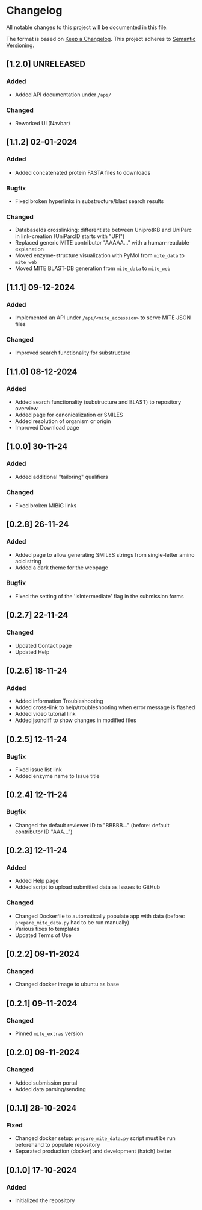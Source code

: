 # Changelog

All notable changes to this project will be documented in this file.

The format is based on [Keep a Changelog](https://keepachangelog.com/en/1.0.0/).
This project adheres to [Semantic Versioning](https://semver.org/spec/v2.0.0.html).

## [1.2.0] UNRELEASED

### Added

- Added API documentation under `/api/`

### Changed

- Reworked UI (Navbar)

## [1.1.2] 02-01-2024

### Added

- Added concatenated protein FASTA files to downloads

### Bugfix

- Fixed broken hyperlinks in substructure/blast search results

### Changed

- DatabaseIds crosslinking: differentiate between UniprotKB and UniParc in link-creation (UniParcID starts with "UPI")
- Replaced generic MITE contributor "AAAAA..." with a human-readable explanation
- Moved enzyme-structure visualization with PyMol from `mite_data` to `mite_web`
- Moved MITE BLAST-DB generation from `mite_data` to `mite_web`

## [1.1.1] 09-12-2024

### Added

- Implemented an API under `/api/<mite_accession>` to serve MITE JSON files

### Changed

- Improved search functionality for substructure

## [1.1.0] 08-12-2024

### Added

- Added search functionality (substructure and BLAST) to repository overview
- Added page for canonicalization or SMILES
- Added resolution of organism or origin
- Improved Download page

## [1.0.0] 30-11-24

### Added

- Added additional "tailoring" qualifiers

### Changed

- Fixed broken MIBiG links

## [0.2.8] 26-11-24

### Added

- Added page to allow generating SMILES strings from single-letter amino acid string
- Added a dark theme for the webpage

### Bugfix

- Fixed the setting of the 'isIntermediate' flag in the submission forms

## [0.2.7] 22-11-24

### Changed

- Updated Contact page
- Updated Help

## [0.2.6] 18-11-24

### Added

- Added information Troubleshooting
- Added cross-link to help/troubleshooting when error message is flashed
- Added video tutorial link
- Added jsondiff to show changes in modified files

## [0.2.5] 12-11-24

### Bugfix

- Fixed issue list link
- Added enzyme name to Issue title

## [0.2.4] 12-11-24

### Bugfix

- Changed the default reviewer ID to "BBBBB..." (before: default contributor ID "AAA...")

## [0.2.3] 12-11-24

### Added

- Added Help page
- Added script to upload submitted data as Issues to GitHub

### Changed

- Changed Dockerfile to automatically populate app with data (before: `prepare_mite_data.py` had to be run manually)
- Various fixes to templates
- Updated Terms of Use

## [0.2.2] 09-11-2024

### Changed

- Changed docker image to ubuntu as base

## [0.2.1] 09-11-2024

### Changed

- Pinned `mite_extras` version

## [0.2.0] 09-11-2024

### Changed

- Added submission portal
- Added data parsing/sending

## [0.1.1] 28-10-2024

### Fixed

- Changed docker setup: `prepare_mite_data.py` script must be run beforehand to populate repository
- Separated production (docker) and development (hatch) better

## [0.1.0] 17-10-2024

### Added

- Initialized the repository